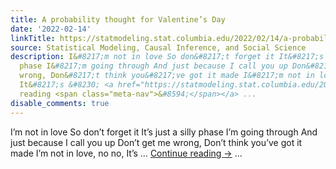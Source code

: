 ```yaml
---
title: A probability thought for Valentine’s Day
date: '2022-02-14'
linkTitle: https://statmodeling.stat.columbia.edu/2022/02/14/a-probability-thought-for-valentines-day/
source: Statistical Modeling, Causal Inference, and Social Science
description: I&#8217;m not in love So don&#8217;t forget it It&#8217;s just a silly
  phase I&#8217;m going through And just because I call you up Don&#8217;t get me
  wrong, Don&#8217;t think you&#8217;ve got it made I&#8217;m not in love, no no,
  It&#8217;s &#8230; <a href="https://statmodeling.stat.columbia.edu/2022/02/14/a-probability-thought-for-valentines-day/">Continue
  reading <span class="meta-nav">&#8594;</span></a> ...
disable_comments: true
---
```

I&#8217;m not in love So don&#8217;t forget it It&#8217;s just a silly phase I&#8217;m going through And just because I call you up Don&#8217;t get me wrong, Don&#8217;t think you&#8217;ve got it made I&#8217;m not in love, no no, It&#8217;s &#8230; <a href="https://statmodeling.stat.columbia.edu/2022/02/14/a-probability-thought-for-valentines-day/">Continue reading <span class="meta-nav">&#8594;</span></a> ...